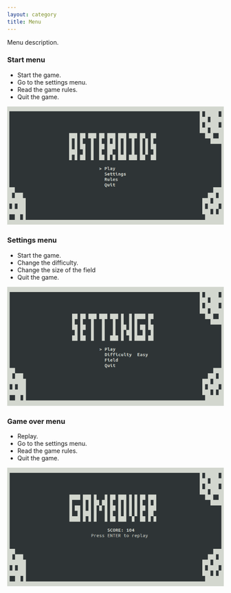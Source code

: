 ```yaml
---
layout: category
title: Menu
---
```


Menu description.

### Start menu

* Start the game.
* Go to the settings menu.
* Read the game rules.
* Quit the game.

<img src='https://github.com/jexwerquez/asteroids/blob/develop/files/asteroids.png?raw=true'/>

### Settings menu

* Start the game.
* Change the difficulty.
* Change the size of the field
* Quit the game.

<img src='https://github.com/jexwerquez/asteroids/blob/develop/files/settings.png?raw=true'/>

### Game over menu

* Replay.
* Go to the settings menu.
* Read the game rules.
* Quit the game.

<img src='https://github.com/jexwerquez/asteroids/blob/develop/files/gameover.png?raw=true'/>